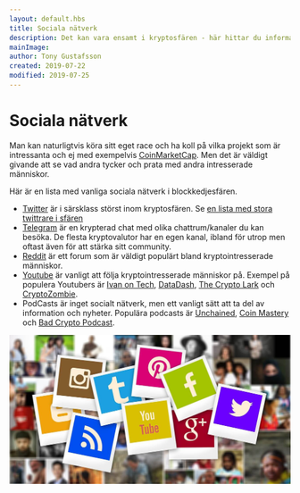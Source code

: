 ```yaml
---
layout: default.hbs
title: Sociala nätverk
description: Det kan vara ensamt i kryptosfären - här hittar du information om sociala nätverk som relaterar till kryptovalutor och blockkedjor.
mainImage:
author: Tony Gustafsson
created: 2019-07-22
modified: 2019-07-25
---
```


# Sociala nätverk

Man kan naturligtvis köra sitt eget race och ha koll på vilka projekt som är intressanta och ej med exempelvis [CoinMarketCap](https://coinmarketcap.com/). Men det är väldigt givande att se vad andra tycker och prata med andra intresserade människor.

Här är en lista med vanliga sociala nätverk i blockkedjesfären.

-   [Twitter](https://www.twitter.com) är i särsklass störst inom kryptosfären. Se [en lista med stora twittrare i sfären](https://medium.com/@Uttoken.io/top-50-blockchain-and-crypto-twitter-accounts-to-follow-3a343948d176)
-   [Telegram](https://telegram.org/) är en krypterad chat med olika chattrum/kanaler du kan besöka. De flesta kryptovalutor har en egen kanal, ibland för utrop men oftast även för att stärka sitt community.
-   [Reddit](https://www.reddit.com) är ett forum som är väldigt populärt bland kryptointresserade människor.
-   [Youtube](https://www.youtube.com/) är vanligt att följa kryptointresserade människor på. Exempel på populera Youtubers är [Ivan on Tech](https://www.youtube.com/user/LiljeqvistIvan/featured), [DataDash](https://www.youtube.com/channel/UCCatR7nWbYrkVXdxXb4cGXw/videos), [The Crypto Lark](https://www.youtube.com/user/larksongbird01) och [CryptoZombie](https://www.youtube.com/channel/UCiUnrCUGCJTCC7KjuW493Ww).
-   PodCasts är inget socialt nätverk, men ett vanligt sätt att ta del av information och nyheter. Populära podcasts är [Unchained](https://unchainedpodcast.com/), [Coin Mastery](https://www.coinmastery.com/) och [Bad Crypto Podcast](https://badcryptopodcast.com/).

![Sociala nätverk](img/social-networks.jpg 'Sociala nätverk')
